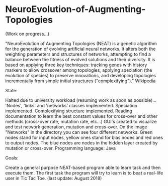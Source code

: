 # NeuroEvolution-of-Augmenting-Topologies


(Work on progress...)

"NeuroEvolution of Augmenting Topologies (NEAT) is a genetic algorithm for the generation of evolving artificial neural networks. It alters both the weighting parameters and structures of networks, attempting to find a balance between the fitness of evolved solutions and their diversity. It is based on applying three key techniques: tracking genes with history markers to allow crossover among topologies, applying speciation (the evolution of species) to preserve innovations, and developing topologies incrementally from simple initial structures ("complexifying")." Wikipedia

State:

Halted due to university workload (resuming work as soon as possible)...
'Nodes', 'links' and 'networks' classes implemented.
Speciation implemented.
Complexifying structure implemented.
Reading documentation to learn the best constant values for cross-over and other methods (cross-over rate, mutation rate, etc...)
GUI's created to visualize and test network generation, mutation and cross-over. On the image "Networks" in the directory you can see four different networks. Green nodes stand for input nodes, yellow ones stand for bias nodes and red ones to output nodes. The blue nodes are nodes in the hidden layer created by mutation or cross-over.
Programming language: Java

Goals:

Create a general purpose NEAT-based program able to learn task and then execute them.
The first task the program will try to learn is to beat a real-life user in Tic Tac Toe.
(last update: August 2018)
